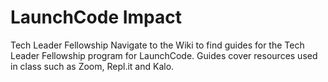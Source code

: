LaunchCode Impact
======
Tech Leader Fellowship
Navigate to the Wiki to find guides for the Tech Leader Fellowship program for LaunchCode. Guides cover resources used in class such as Zoom, Repl.it and Kalo.
